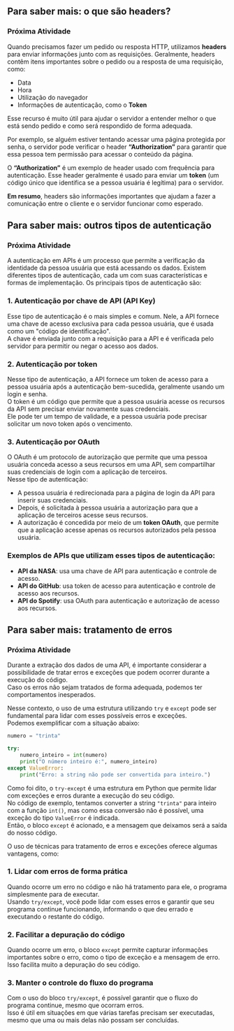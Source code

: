 ## Para saber mais: o que são headers?

### Próxima Atividade

Quando precisamos fazer um pedido ou resposta HTTP, utilizamos **headers** para enviar informações junto com as requisições. Geralmente, headers contêm itens importantes sobre o pedido ou a resposta de uma requisição, como:

- Data
- Hora
- Utilização do navegador
- Informações de autenticação, como o **Token**

Esse recurso é muito útil para ajudar o servidor a entender melhor o que está sendo pedido e como será respondido de forma adequada.

Por exemplo, se alguém estiver tentando acessar uma página protegida por senha, o servidor pode verificar o header **“Authorization”** para garantir que essa pessoa tem permissão para acessar o conteúdo da página.

O **“Authorization”** é um exemplo de header usado com frequência para autenticação. Esse header geralmente é usado para enviar um **token** (um código único que identifica se a pessoa usuária é legítima) para o servidor.

**Em resumo**, headers são informações importantes que ajudam a fazer a comunicação entre o cliente e o servidor funcionar como esperado.

## Para saber mais: outros tipos de autenticação

### Próxima Atividade

A autenticação em APIs é um processo que permite a verificação da identidade da pessoa usuária que está acessando os dados. Existem diferentes tipos de autenticação, cada um com suas características e formas de implementação. Os principais tipos de autenticação são:

### 1. Autenticação por chave de API (API Key)

Esse tipo de autenticação é o mais simples e comum. Nele, a API fornece uma chave de acesso exclusiva para cada pessoa usuária, que é usada como um "código de identificação".  
A chave é enviada junto com a requisição para a API e é verificada pelo servidor para permitir ou negar o acesso aos dados.

### 2. Autenticação por token

Nesse tipo de autenticação, a API fornece um token de acesso para a pessoa usuária após a autenticação bem-sucedida, geralmente usando um login e senha.  
O token é um código que permite que a pessoa usuária acesse os recursos da API sem precisar enviar novamente suas credenciais.  
Ele pode ter um tempo de validade, e a pessoa usuária pode precisar solicitar um novo token após o vencimento.

### 3. Autenticação por OAuth

O OAuth é um protocolo de autorização que permite que uma pessoa usuária conceda acesso a seus recursos em uma API, sem compartilhar suas credenciais de login com a aplicação de terceiros.  
Nesse tipo de autenticação:

- A pessoa usuária é redirecionada para a página de login da API para inserir suas credenciais.
- Depois, é solicitada à pessoa usuária a autorização para que a aplicação de terceiros acesse seus recursos.
- A autorização é concedida por meio de um **token OAuth**, que permite que a aplicação acesse apenas os recursos autorizados pela pessoa usuária.

### Exemplos de APIs que utilizam esses tipos de autenticação:

- **API da NASA**: usa uma chave de API para autenticação e controle de acesso.
- **API do GitHub**: usa token de acesso para autenticação e controle de acesso aos recursos.
- **API do Spotify**: usa OAuth para autenticação e autorização de acesso aos recursos.

## Para saber mais: tratamento de erros

### Próxima Atividade

Durante a extração dos dados de uma API, é importante considerar a possibilidade de tratar erros e exceções que podem ocorrer durante a execução do código.  
Caso os erros não sejam tratados de forma adequada, podemos ter comportamentos inesperados.

Nesse contexto, o uso de uma estrutura utilizando `try` e `except` pode ser fundamental para lidar com esses possíveis erros e exceções.  
Podemos exemplificar com a situação abaixo:

```python
numero = "trinta"

try:
    numero_inteiro = int(numero)
    print("O número inteiro é:", numero_inteiro)
except ValueError:
    print("Erro: a string não pode ser convertida para inteiro.")
```

Como foi dito, o `try-except` é uma estrutura em Python que permite lidar com exceções e erros durante a execução do seu código.  
No código de exemplo, tentamos converter a string `"trinta"` para inteiro com a função `int()`, mas como essa conversão não é possível, uma exceção do tipo `ValueError` é indicada.  
Então, o bloco `except` é acionado, e a mensagem que deixamos será a saída do nosso código.

O uso de técnicas para tratamento de erros e exceções oferece algumas vantagens, como:

### 1. Lidar com erros de forma prática

Quando ocorre um erro no código e não há tratamento para ele, o programa simplesmente para de executar.  
Usando `try/except`, você pode lidar com esses erros e garantir que seu programa continue funcionando, informando o que deu errado e executando o restante do código.

### 2. Facilitar a depuração do código

Quando ocorre um erro, o bloco `except` permite capturar informações importantes sobre o erro, como o tipo de exceção e a mensagem de erro.  
Isso facilita muito a depuração do seu código.

### 3. Manter o controle do fluxo do programa

Com o uso do bloco `try/except`, é possível garantir que o fluxo do programa continue, mesmo que ocorram erros.  
Isso é útil em situações em que várias tarefas precisam ser executadas, mesmo que uma ou mais delas não possam ser concluídas.
